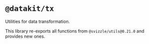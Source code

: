 # `@datakit/tx`

Utilities for data transformation.

This library re-exports all functions from `@svizzle/utils@0.21.0` and
provides new ones.
